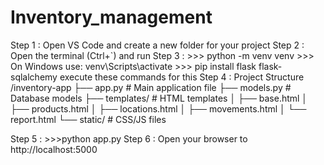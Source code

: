# Inventory_management

Step 1 : Open VS Code and create a new folder for your project
Step 2 : Open the terminal (Ctrl+`) and run
Step 3 : >>> python -m venv venv
         >>> On Windows use: venv\Scripts\activate
         >>> pip install flask flask-sqlalchemy
         execute these commands for this
Step 4 : Project Structure
        /inventory-app
        ├── app.py          # Main application file
        ├── models.py       # Database models
        ├── templates/      # HTML templates
        │   ├── base.html
        │   ├── products.html
        │   ├── locations.html
        │   ├── movements.html
        │   └── report.html
        └── static/         # CSS/JS files

Step 5 : >>>python app.py
Step 6 : Open your browser to http://localhost:5000

